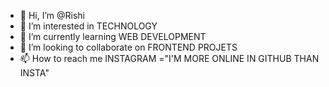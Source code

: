 - 👋 Hi, I’m @Rishi
- 👀 I’m interested in TECHNOLOGY
- 🌱 I’m currently learning WEB DEVELOPMENT
- 💞️ I’m looking to collaborate on FRONTEND PROJETS
- 📫 How to reach me INSTAGRAM ="I'M MORE ONLINE IN GITHUB THAN INSTA"

<!---
DashananRavan/DashananRavan is a ✨ special ✨ repository because its `README.md` (this file) appears on your GitHub profile.
You can click the Preview link to take a look at your changes.
--->
